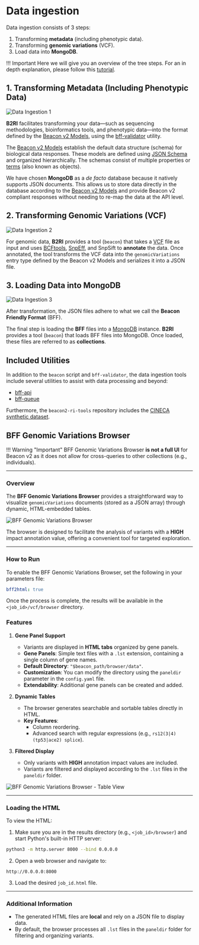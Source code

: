 # Data ingestion

Data ingestion consists of 3 steps:

1. Transforming **metadata** (including phenotypic data).
2. Transforming **genomic variations** (VCF).
3. Load data into **MongoDB**.

!!! Important
    Here we will give you an overview of the tree steps. For an in depth explanation, please follow this [tutorial](./tutorial-data-beaconization.md).

## 1. Transforming Metadata (Including Phenotypic Data)

![Data Ingestion 1](img/data-ingestion-1.png)

**B2RI** facilitates transforming your data—such as sequencing methodologies, bioinformatics tools, and phenotypic data—into the format defined by the [Beacon v2 Models](http://docs.genomebeacons.org/), using the [bff-validator](https://github.com/mrueda/beacon2-ri-tools/tree/main/utils/bff_validator) utility.

The [Beacon v2 Models](http://docs.genomebeacons.org/) establish the default data structure (schema) for biological data responses. These models are defined using [JSON Schema](https://json-schema.org) and organized hierarchically. The schemas consist of multiple properties or [terms](http://docs.genomebeacons.org/schemas-md/beacon_terms/) (also known as objects).

We have chosen **MongoDB** as a _de facto_ database because it natively supports JSON documents. This allows us to store data directly in the database according to the [Beacon v2 Models](http://docs.genomebeacons.org/) and provide Beacon v2 compliant responses without needing to re-map the data at the API level.

## 2. Transforming Genomic Variations (VCF)

![Data Ingestion 2](img/data-ingestion-2.png)

For genomic data, **B2RI** provides a tool (`beacon`) that takes a [VCF](https://en.wikipedia.org/wiki/Variant_Call_Format) file as input and uses [BCFtools](http://samtools.github.io/bcftools/bcftools.html), [SnpEff](http://pcingola.github.io/SnpEff), and SnpSift to **annotate** the data. Once annotated, the tool transforms the VCF data into the `genomicVariations` entry type defined by the Beacon v2 Models and serializes it into a JSON file.

## 3. Loading Data into MongoDB

![Data Ingestion 3](img/data-ingestion-3.png)

After transformation, the JSON files adhere to what we call the **Beacon Friendly Format** (BFF).

The final step is loading the **BFF** files into a [MongoDB](https://www.mongodb.com) instance. **B2RI** provides a tool (`beacon`) that loads BFF files into MongoDB. Once loaded, these files are referred to as **collections**.

## Included Utilities

In addition to the `beacon` script and `bff-validator`, the data ingestion tools include several utilities to assist with data processing and beyond:

* [bff-api](https://github.com/mrueda/beacon2-ri-tools/tree/main/utils/bff_api)
* [bff-queue](https://github.com/mrueda/beacon2-ri-tools/tree/main/utils/bff_queue)

Furthermore, the `beacon2-ri-tools` repository includes the [CINECA synthetic dataset](synthetic-dataset.md).

## BFF Genomic Variations Browser

!!! Warning "Important"
    BFF Genomic Variations Browser **is not a full UI** for Beacon v2 as it does not allow for cross-queries to other collections (e.g., individuals).

---

### Overview  
The **BFF Genomic Variations Browser** provides a straightforward way to visualize `genomicVariations` documents (stored as a JSON array) through dynamic, HTML-embedded tables.

![BFF Genomic Variations Browser](img/BFF-genomic-variations-browser.png)

The browser is designed to facilitate the analysis of variants with a **HIGH** impact annotation value, offering a convenient tool for targeted exploration.

---

### How to Run

To enable the BFF Genomic Variations Browser, set the following in your parameters file:

```yaml
bff2html: true
```

Once the process is complete, the results will be available in the `<job_id>/vcf/browser` directory.

### Features  

1. **Gene Panel Support**  
   - Variants are displayed in **HTML tabs** organized by gene panels.  
   - **Gene Panels**: Simple text files with a `.lst` extension, containing a single column of gene names.  
   - **Default Directory**: `"$beacon_path/browser/data"`.  
   - **Customization**: You can modify the directory using the `paneldir` parameter in the `config.yaml` file.  
   - **Extendability**: Additional gene panels can be created and added.

2. **Dynamic Tables**  
   - The browser generates searchable and sortable tables directly in HTML.  
   - **Key Features**:
     - Column reordering.  
     - Advanced search with regular expressions (e.g., `rs12(3|4) (tp53|ace2) splice`).  

3. **Filtered Display**
   - Only variants with **HIGH** annotation impact values are included.
   - Variants are filtered and displayed according to the `.lst` files in the `paneldir` folder.

![BFF Genomic Variations Browser - Table View](img/snapshot-BFF-genomic-variations-browser.png)

---

### Loading the HTML  

To view the HTML:  

1. Make sure you are in the results directory (e.g., `<job_id>/browser`) and start Python's built-in HTTP server:  

```bash
python3 -m http.server 8000 --bind 0.0.0.0
```  

2. Open a web browser and navigate to:  

`http://0.0.0.0:8000`

3. Load the desired `job_id.html` file.

---

### Additional Information  

- The generated HTML files are **local** and rely on a JSON file to display data.  
- By default, the browser processes all `.lst` files in the `paneldir` folder for filtering and organizing variants. 
